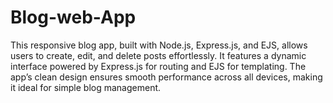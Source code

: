 # Blog-web-App
This responsive blog app, built with Node.js, Express.js, and EJS, allows users to create, edit, and delete posts effortlessly. It features a dynamic interface powered by Express.js for routing and EJS for templating. The app’s clean design ensures smooth performance across all devices, making it ideal for simple blog management.
